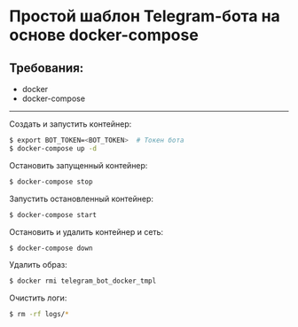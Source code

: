 # Простой шаблон Telegram-бота на основе docker-compose

## Требования:

- docker
- docker-compose

---

Создать и запустить контейнер:

```bash
$ export BOT_TOKEN=<BOT_TOKEN>  # Токен бота
$ docker-compose up -d
```

Остановить запущенный контейнер:

```bash
$ docker-compose stop
```

Запустить остановленный контейнер:

```bash
$ docker-compose start
```

Остановить и удалить контейнер и сеть:

```bash
$ docker-compose down
```

Удалить образ:

```bash
$ docker rmi telegram_bot_docker_tmpl
```

Очистить логи:

```bash
$ rm -rf logs/*
```
